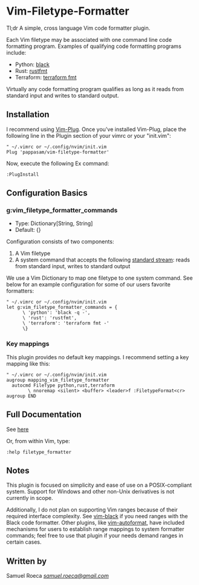 # Vim-Filetype-Formatter

Tl;dr A simple, cross language Vim code formatter plugin.

Each Vim filetype may be associated with one command line code formatting program. Examples of qualifying code formatting programs include:

* Python: [black](https://github.com/ambv/black)
* Rust: [rustfmt](https://github.com/rust-lang/rustfmt)
* Terraform: [terraform fmt](https://www.terraform.io/docs/commands/fmt.html)

Virtually any code formatting program qualifies as long as it reads from standard input and writes to standard output.

## Installation

I recommend using [Vim-Plug](https://github.com/junegunn/vim-plug). Once you've installed Vim-Plug, place the following line in the Plugin section of your vimrc or your "init.vim":

```vim
" ~/.vimrc or ~/.config/nvim/init.vim
Plug 'pappasam/vim-filetype-formatter'
```

Now, execute the following Ex command:

```vim
:PlugInstall
```

## Configuration Basics

### g:vim_filetype_formatter_commands

* Type: Dictionary[String, String]
* Default: {}

Configuration consists of two components:

1. A Vim filetype
2. A system command that accepts the following [standard stream](https://en.wikipedia.org/wiki/Standard_streams): reads from standard input, writes to standard output

We use a Vim Dictionary to map one filetype to one system command. See below for an example configuration for some of our users favorite formatters:

```vim
" ~/.vimrc or ~/.config/nvim/init.vim
let g:vim_filetype_formatter_commands = {
      \ 'python': 'black -q -',
      \ 'rust': 'rustfmt',
      \ 'terraform': 'terraform fmt -'
      \}
```

### Key mappings

This plugin provides no default key mappings. I recommend setting a key mapping like this:

```vim
" ~/.vimrc or ~/.config/nvim/init.vim
augroup mapping_vim_filetype_formatter
  autocmd FileType python,rust,terraform
        \ nnoremap <silent> <buffer> <leader>f :FiletypeFormat<cr>
augroup END
```

## Full Documentation

See [here](./doc/filetype_formatter.txt)

Or, from within Vim, type:

```vim
:help filetype_formatter
```

## Notes

This plugin is focused on simplicity and ease of use on a POSIX-compliant system. Support for Windows and other non-Unix derivatives is not currently in scope.

Additionally, I do not plan on supporting Vim ranges because of their required interface complexity. See [vim-black](https://github.com/pappasam/vim-black) if you need ranges with the Black code formatter. Other plugins, like [vim-autoformat](https://github.com/Chiel92/vim-autoformat), have included mechanisms for users to establish range mappings to system formatter commands; feel free to use that plugin if your needs demand ranges in certain cases.

## Written by

Samuel Roeca *samuel.roeca@gmail.com*
